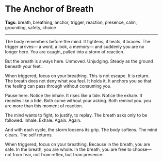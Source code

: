 # The Anchor of Breath

**Tags:** breath, breathing, anchor, trigger, reaction, presence, calm, grounding, safety, choice

---

The body remembers before the mind.
It tightens, it heats, it braces.
The trigger arrives—
a word, a look, a memory—
and suddenly you are no longer here.
You are caught,
pulled into a storm of reaction.

But the breath is always here.
Unmoved.
Unjudging.
Steady as the ground beneath your feet.

When triggered, focus on your breathing.
This is not escape.
It is return.
The breath does not deny what you feel.
It holds it.
It anchors you
so that the feeling can pass through
without consuming you.

Pause here.
Notice the inhale.
It rises like a tide.
Notice the exhale.
It recedes like a tide.
Both come without your asking.
Both remind you:
you are more than this moment of reaction.

The mind wants to fight,
to justify,
to replay.
The breath asks only to be followed.
Inhale.
Exhale.
Again.
Again.

And with each cycle,
the storm loosens its grip.
The body softens.
The mind clears.
The self returns.

When triggered, focus on your breathing.
Because in the breath,
you are safe.
In the breath,
you are whole.
In the breath,
you are free to choose—
not from fear,
not from reflex,
but from presence.





